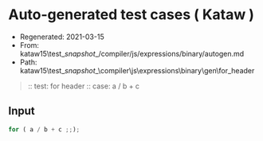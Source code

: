 # Auto-generated test cases ( Kataw )
- Regenerated: 2021-03-15
- From: kataw15\test\__snapshot__/compiler/js/expressions/binary/autogen.md
- Path: kataw15\test\__snapshot__\compiler\js\expressions\binary\gen\for_header
> :: test: for header
> :: case: a / b + c
## Input

`````js
for ( a / b + c ;;);
`````
